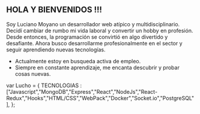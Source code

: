 ## HOLA Y BIENVENIDOS !!! 

Soy Luciano Moyano un desarrollador web atípico y multidisciplinario. Decidí cambiar de rumbo mi vida laboral y convertir un hobby en profesión. Desde entonces, la programación se convirtió en algo divertido y desafiante. Ahora busco desarrollarme profesionalmente en el sector y seguir aprendiendo nuevas tecnologías.

- Actualmente estoy en busqueda activa de empleo.
- Siempre en constante aprendizaje, me encanta descubrir y probar cosas nuevas.

var Lucho = {
TECNOLOGIAS : ["Javascript","MongoDB","Express","React","NodeJs","React-Redux","Hooks","HTML/CSS","WebPack","Docker","Socket.io","PostgreSQL"],
};


